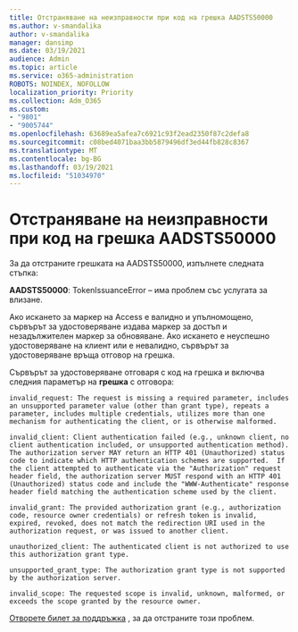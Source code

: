 ```yaml
---
title: Отстраняване на неизправности при код на грешка AADSTS50000
ms.author: v-smandalika
author: v-smandalika
manager: dansimp
ms.date: 03/19/2021
audience: Admin
ms.topic: article
ms.service: o365-administration
ROBOTS: NOINDEX, NOFOLLOW
localization_priority: Priority
ms.collection: Adm_O365
ms.custom:
- "9801"
- "9005744"
ms.openlocfilehash: 63689ea5afea7c6921c93f2ead2350f87c2defa8
ms.sourcegitcommit: c08bed4071baa3bb5879496df3ed44fb828c8367
ms.translationtype: MT
ms.contentlocale: bg-BG
ms.lasthandoff: 03/19/2021
ms.locfileid: "51034970"
---
```

# <a name="troubleshoot-aadsts50000-error-code"></a>Отстраняване на неизправности при код на грешка AADSTS50000

За да отстраните грешката на AADSTS50000, изпълнете следната стъпка:

**AADSTS50000**: TokenIssuanceError – има проблем със услугата за влизане.

Ако искането за маркер на Access е валидно и упълномощено, сървърът за удостоверяване издава маркер за достъп и незадължителен маркер за обновяване. Ако искането е неуспешно удостоверяване на клиент или е невалидно, сървърът за удостоверяване връща отговор на грешка.

Сървърът за удостоверяване отговаря с код на грешка и включва следния параметър на **грешка** с отговора:

`invalid_request: The request is missing a required parameter, includes an unsupported parameter value (other than grant type), repeats a parameter, includes multiple credentials, utilizes more than one mechanism for authenticating the client, or is otherwise malformed.`

`invalid_client: Client authentication failed (e.g., unknown client, no client authentication included, or unsupported authentication method).  The authorization server MAY return an HTTP 401 (Unauthorized) status code to indicate which HTTP authentication schemes are supported.  If the client attempted to authenticate via the "Authorization" request header field, the authorization server MUST respond with an HTTP 401 (Unauthorized) status code and include the "WWW-Authenticate" response header field matching the authentication scheme used by the client.`

`invalid_grant: The provided authorization grant (e.g., authorization code, resource owner credentials) or refresh token is invalid, expired, revoked, does not match the redirection URI used in the authorization request, or was issued to another client.`

`unauthorized_client: The authenticated client is not authorized to use this authorization grant type.`

`unsupported_grant_type: The authorization grant type is not supported by the authorization server.`

`invalid_scope: The requested scope is invalid, unknown, malformed, or exceeds the scope granted by the resource owner.`

[Отворете билет за поддръжка](https://docs.microsoft.com/azure/active-directory/fundamentals/active-directory-troubleshooting-support-howto) , за да отстраните този проблем.